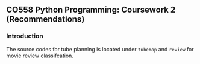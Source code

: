 ## CO558 Python Programming: Coursework 2 (Recommendations)

### Introduction

The source codes for tube planning is located under `tubemap` and `review` for movie review classifcation.

